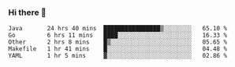 ### Hi there 👋

<!--
**yeya24/yeya24** is a ✨ _special_ ✨ repository because its `README.md` (this file) appears on your GitHub profile.

Here are some ideas to get you started:

- 🔭 I’m currently working on ...
- 🌱 I’m currently learning ...
- 👯 I’m looking to collaborate on ...
- 🤔 I’m looking for help with ...
- 💬 Ask me about ...
- 📫 How to reach me: ...
- 😄 Pronouns: ...
- ⚡ Fun fact: ...
-->

<!--START_SECTION:waka-->
```text
Java       24 hrs 40 mins  ████████████████▒░░░░░░░░   65.10 % 
Go         6 hrs 11 mins   ████░░░░░░░░░░░░░░░░░░░░░   16.33 % 
Other      2 hrs 8 mins    █▒░░░░░░░░░░░░░░░░░░░░░░░   05.65 % 
Makefile   1 hr 41 mins    █░░░░░░░░░░░░░░░░░░░░░░░░   04.48 % 
YAML       1 hr 5 mins     ▓░░░░░░░░░░░░░░░░░░░░░░░░   02.86 % 
```
<!--END_SECTION:waka-->

